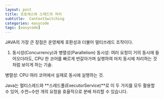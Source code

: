 ```yaml
---
layout: post
title: 프로세스와 스레드의 차이
subtitle:  ContextSwitching
categories: easycode
tags: [easycode]
---
```


JAVA의 가장 큰 장점은 운영체제 호환성과 더불어 멀티쓰레드 조작이다.

1. 동시성(Concurrency)과 병렬성(Parallelism)
동시성: 여러 요청이 거의 동시에 들어오더라도, CPU 한 코어를 빠르게 번갈아가며 실행하여 마치 동시에 처리하는 것처럼 보이게 하는 기술.

병렬성: CPU 여러 코어에서 실제로 동시에 실행하는 것.

Java는 멀티스레드와 **스레드풀(ExecutorService)**로 이 두 가지를 모두 활용할 수 있어, 수천~수만 개의 요청을 효율적으로 분배 처리할 수 있습니다.






